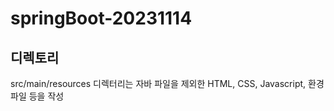 # springBoot-20231114
## 디렉토리
src/main/resources 디렉터리는 자바 파일을 제외한 HTML, CSS, Javascript, 환경파일 등을 작성
